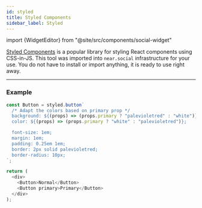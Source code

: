 ```yaml
---
id: styled
title: Styled Components
sidebar_label: Styled
---
```

import {WidgetEditor} from "@site/src/components/social-widget"

[Styled Components](https://styled-components.com/) is a popular library for styling React components using CSS-in-JS.
This tool was imported into `near.social` infrastructure for your use. You do not have to install or import anything, it is ready to use right away.

<hr class="subsection" />

### Example

<WidgetEditor id='1' height="80px">

```js
const Button = styled.button`
  /* Adapt the colors based on primary prop */
  background: ${(props) => (props.primary ? "palevioletred" : "white")};
  color: ${(props) => (props.primary ? "white" : "palevioletred")};

  font-size: 1em;
  margin: 1em;
  padding: 0.25em 1em;
  border: 2px solid palevioletred;
  border-radius: 10px;
`;

return (
  <div>
    <Button>Normal</Button>
    <Button primary>Primary</Button>
  </div>
);
```

</WidgetEditor>
